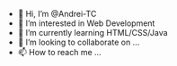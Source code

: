 - 👋 Hi, I’m @Andrei-TC
- 👀 I’m interested in Web Development
- 🌱 I’m currently learning HTML/CSS/Java
- 💞️ I’m looking to collaborate on ...
- 📫 How to reach me ...

<!---
Andrei-TC/Andrei-TC is a ✨ special ✨ repository because its `README.md` (this file) appears on your GitHub profile.
You can click the Preview link to take a look at your changes.
--->

